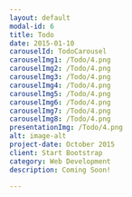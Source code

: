 ```yaml
---
layout: default
modal-id: 6
title: Todo
date: 2015-01-10
carouselId: TodoCarousel
carouselImg1: /Todo/4.png
carouselImg2: /Todo/4.png
carouselImg3: /Todo/4.png
carouselImg4: /Todo/4.png
carouselImg5: /Todo/4.png
carouselImg6: /Todo/4.png
carouselImg7: /Todo/4.png
carouselImg8: /Todo/4.png
presentationImg: /Todo/4.png
alt: image-alt
project-date: October 2015
client: Start Bootstrap
category: Web Development
description: Coming Soon!

---
```

